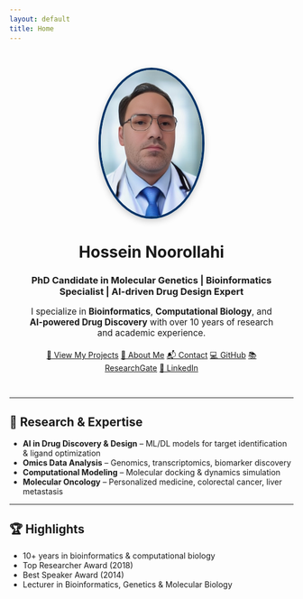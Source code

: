 ```yaml
---
layout: default
title: Home
---
```


<div style="text-align:center; padding: 30px;">
  <img src="/assets/img/profile.jpg" alt="Hossein Noorollahi" style="width:180px; border-radius:50%; border:4px solid #003366; box-shadow: 0px 4px 12px rgba(0,0,0,0.2);">
  
  <h1>Hossein Noorollahi</h1>
  <h3>PhD Candidate in Molecular Genetics | Bioinformatics Specialist | AI-driven Drug Design Expert</h3>
  
  <p style="max-width:600px; margin:auto; font-size: 1.1em;">
    I specialize in <strong>Bioinformatics</strong>, <strong>Computational Biology</strong>, and <strong>AI-powered Drug Discovery</strong> 
    with over 10 years of research and academic experience.
  </p>

  <div style="margin-top:20px;">
    <a class="button-link" href="./projects">🔬 View My Projects</a>
    <a class="button-link" href="./about">📄 About Me</a>
    <a class="button-link" href="./contact">📬 Contact</a>
    <a class="button-link" href="https://github.com/hossein-noorollahi" target="_blank">💻 GitHub</a>
    <a class="button-link" href="https://www.researchgate.net/profile/Hossein-Noorollahi" target="_blank">📚 ResearchGate</a>
    <a class="button-link" href="https://www.linkedin.com/in/hossein-noorollahi/" target="_blank">💼 LinkedIn</a>
  </div>
</div>

---

## 🧬 Research & Expertise
- **AI in Drug Discovery & Design** – ML/DL models for target identification & ligand optimization
- **Omics Data Analysis** – Genomics, transcriptomics, biomarker discovery
- **Computational Modeling** – Molecular docking & dynamics simulation
- **Molecular Oncology** – Personalized medicine, colorectal cancer, liver metastasis

---

## 🏆 Highlights
- 10+ years in bioinformatics & computational biology
- Top Researcher Award (2018)
- Best Speaker Award (2014)
- Lecturer in Bioinformatics, Genetics & Molecular Biology
